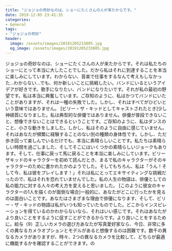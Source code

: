 ```yaml
---
title: "ジョジョの奇妙なのは、ショーにたくさんの人が来たからです。"
date: 2019-12-05 23:41:35
categories:
- General
tags:
- "ジョジョの奇妙"
header:
  image: /assets/images/20191205233805.jpg
  og_image: /assets/images/20191205233805.jpg
---
```


ジョジョの奇妙なのは、ショーにたくさんの人が来たからです。それは私たちのショーにとって本当に大したことでした。だから私はそれに到達することを本当に楽しみにしています。わからない、音楽で仕事をするなんて考えもしなかった...わからない...でも、何か新しいことに挑戦したい。バンドにいるというアイデアが好きです。歌手になりたい、バンドになりたいです。それが私の最初の野望です。私は本当に興奮しています。ご存知のように、私はかつてバンドにいたことがありますが、それは一種の失敗でした。しかし、それはすべてがひどいという意味ではありません。 [ビリー・ザ・キッドとしてキャストされたとき]少し神経質になりました。私は典型的な俳優ではありません。俳優が普段できないこと、想像できないことはできるということです。ご存知のように、私はダンスのこと、小さな動きをしました。しかし、私はそのように自由に感じていません。それはあなたが頻繁に経験することのない別の種類の身体性です。しかし、ただ歩き回って楽しんでいるだけでも、本当に素晴らしいことです。私たちは素晴らしい時間を過ごしました、そしてそこにはいくつかの素晴らしいジョークもあります。そして、仕事に戻って馬に戻ることを本当に楽しみにしています。ビリーザキッドのキャラクターを初めて読んだとき、まるで私のキャラクターがそのキャラクターのために書かれたかのようでした。そしてもちろん、私は「うん！そして今、私は彼をプレイします！」それは私にとってエキサイティングな挑戦だったので、私はそれを恐れていませんでした。私の人生の物語は、俳優としての私の能力に対する人々の考え方を変えると思いました。 [このように彼女のキャラクターの1人を描くのが面倒な場合]一般的に、あなたがどこに行ったかを見るのは面白いことです。あなたはさまざまな理由で俳優になります、そして、ビリー・ザ・キッドの物語は私がいつも知っていたものでした。どこからインスピレーションを得ているのかわからないなら、それはいい感じです。それはあなたがより良いことをするように促すことができるからです。より良いことをするために。給与（9）正しいカメラの選び方あなたが写真愛好家なら、今日、非常に多くの異なるカメラオプションとモデルがあると想像するのは困難です。数千の異なるカメラがありますが、時々、2つの異なるカメラを比較して、どちらが最適に機能するかを確認することができます。の
